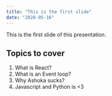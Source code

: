 ```yaml
---
title: "This is the first slide"
date: "2020-05-16"
---
```


This is the first slide of this presentation.

## Topics to cover

1. What is React?
2. What is an Event loop?
3. Why Ashoka sucks?
4. Javascript and Python is <3
